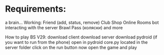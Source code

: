 # Requirements:
a brain...
Working:
Friend (add, status, remove)
Club
Shop
Online Rooms
bot interacting with the server
Brawl Pass (коляски)
and more

How to play BS V29:
download client
download server
download pydroid (if you want to run from the phone)
open in pydroid core.py located in the server folder
click on the run button
now open the game and play
